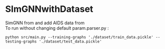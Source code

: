 # SImGNNwithDataset
SimGNN from  and add AIDS data from  
To run without changing default param.parser.py :
```
python src/main.py --training-graphs './dataset/train_data.pickle' --testing-graphs './dataset/test_data.pickle'
```
